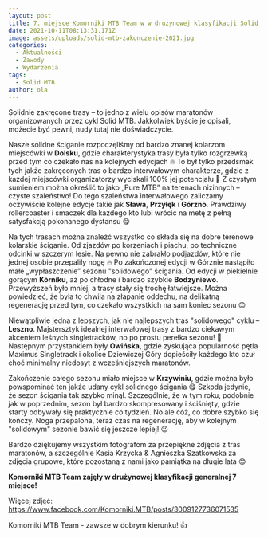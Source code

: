 ```yaml
---
layout: post
title: 7. miejsce Komorniki MTB Team w w drużynowej klasyfikacji Solid MTB 2021
date: 2021-10-11T08:13:31.171Z
image: assets/uploads/solid-mtb-zakonczenie-2021.jpg
categories:
  - Aktualności
  - Zawody
  - Wydarzenia
tags:
  - Solid MTB
author: ola
---
```

Solidnie zakręcone trasy – to jedno z wielu opisów maratonów organizowanych przez cykl Solid MTB. Jakkolwiek byście je opisali, możecie być pewni, nudy tutaj nie doświadczycie.<!--more-->

Nasze solidne ściganie rozpoczęliśmy od bardzo znanej kolarzom miejscówki w **Dolsku**, gdzie charakterystyka trasy była tylko rozgrzewką przed tym co czekało nas na kolejnych edycjach 🔥 To był tylko przedsmak tych jakże zakręconych tras o bardzo interwałowym charakterze, gdzie z każdej miejscówki organizatorzy wyciskali 100% jej potencjału 💪 Z czystym sumieniem można określić to jako „Pure MTB” na terenach nizinnych – czyste szaleństwo! Do tego szaleństwa interwałowego zaliczamy oczywiście kolejne edycje takie jak **Sława**, **Przyłęk** i **Górzno**. Prawdziwy rollercoaster i smaczek dla każdego kto lubi wrócić na metę z pełną satysfakcją pokonanego dystansu 😋

Na tych trasach można znaleźć wszystko co składa się na dobre terenowe kolarskie ściganie. Od zjazdów po korzeniach i piachu, po techniczne odcinki w szczerym lesie. Na pewno nie zabrakło podjazdów, które nie jednej osobie przepaliły nogę 🔥 Po zakończonej edycji w Górznie nastąpiło małe „wypłaszczenie” sezonu "solidowego" ścigania. Od edycji w piekielnie gorącym **Kórniku**, aż po chłodne i bardzo szybkie **Bodzyniewo**. Przewyższeń było mniej, a trasy stały się trochę łatwiejsze. Można powiedzieć, że była to chwila na złapanie oddechu, na delikatną regenerację przed tym, co czekało wszystkich na sam koniec sezonu 😊

Niewątpliwie jedna z lepszych, jak nie najlepszych tras "solidowego" cyklu – **Leszno**. Majstersztyk idealnej interwałowej trasy z bardzo ciekawym akcentem leśnych singletracków, no po prostu perełka sezonu! 🤩 Następnym przystankiem były **Owińska**, gdzie zyskująca popularność pętla Maximus Singletrack i okolice Dziewiczej Góry dopieściły każdego kto czuł choć minimalny niedosyt z wcześniejszych maratonów.

Zakończenie całego sezonu miało miejsce w **Krzywiniu**, gdzie można było powspominać ten jakże udany cykl solidnego ścigania 😋 Szkoda jedynie, że sezon ścigania tak szybko minął. Szczególnie, że w tym roku, podobnie jak w poprzednim, sezon był bardzo skompresowany i ściśnięty, gdzie starty odbywały się praktycznie co tydzień. No ale cóż, co dobre szybko się kończy. Noga przepalona, teraz czas na regenerację, aby w kolejnym "solidowym" sezonie bawić się jeszcze lepiej! 😉

Bardzo dziękujemy wszystkim fotografom za przepiękne zdjęcia z tras maratonów, a szczególnie Kasia Krzycka & Agnieszka Szatkowska za zdjęcia grupowe, które pozostaną z nami jako pamiątka na długie lata 😊

**Komorniki MTB Team zajęły w drużynowej klasyfikacji generalnej 7 miejsce!**

Więcej zdjęć: <https://www.facebook.com/Komorniki.MTB/posts/3009127736071535>

Komorniki MTB Team - zawsze w dobrym kierunku! 👍